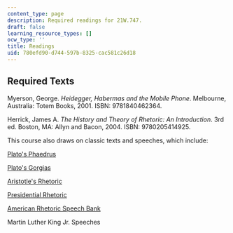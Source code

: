 ```yaml
---
content_type: page
description: Required readings for 21W.747.
draft: false
learning_resource_types: []
ocw_type: ''
title: Readings
uid: 780efd90-d744-597b-8325-cac581c26d18
---
```

## Required Texts

Myerson, George. *Heidegger, Habermas and the Mobile Phone*. Melbourne, Australia: Totem Books, 2001. ISBN: 9781840462364.

Herrick, James A. *The History and Theory of Rhetoric: An Introduction*. 3rd ed. Boston, MA: Allyn and Bacon, 2004. ISBN: 9780205414925.

This course also draws on classic texts and speeches, which include:

[Plato's Phaedrus](http://www9.georgetown.edu/faculty/jod/texts/phaedrus.html)

[Plato's Gorgias](http://www.ancienttexts.org/library/greek/plato/gorgias.html)

[Aristotle's Rhetoric](http://plato.stanford.edu/entries/aristotle-rhetoric/)

[Presidential Rhetoric](http://www.presidentialrhetoric.com/)

[American Rhetoric Speech Bank](http://www.americanrhetoric.com/)

Martin Luther King Jr. Speeches